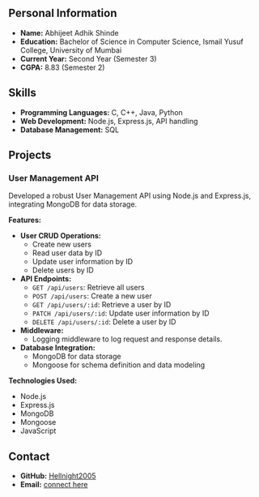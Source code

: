## Personal Information

- **Name:** Abhijeet Adhik Shinde 
- **Education:** Bachelor of Science in Computer Science, Ismail Yusuf College, University of Mumbai
- **Current Year:** Second Year (Semester 3)
- **CGPA:** 8.83 (Semester 2)

## Skills

- **Programming Languages:** C, C++, Java, Python
- **Web Development:** Node.js, Express.js, API handling
- **Database Management:** SQL

## Projects

### User Management API

Developed a robust User Management API using Node.js and Express.js, integrating MongoDB for data storage.

**Features:**

- **User CRUD Operations:**
  - Create new users
  - Read user data by ID
  - Update user information by ID
  - Delete users by ID
- **API Endpoints:**
  - `GET /api/users`: Retrieve all users
  - `POST /api/users`: Create a new user
  - `GET /api/users/:id`: Retrieve a user by ID
  - `PATCH /api/users/:id`: Update user information by ID
  - `DELETE /api/users/:id`: Delete a user by ID
- **Middleware:**
  - Logging middleware to log request and response details.
- **Database Integration:**
  - MongoDB for data storage
  - Mongoose for schema definition and data modeling

**Technologies Used:**

- Node.js
- Express.js
- MongoDB
- Mongoose
- JavaScript

## Contact

- **GitHub:** [Hellnight2005](https://github.com/Hellnight2005)
- **Email:**  [connect here](abhijeet2005shinde@gmail.com)

